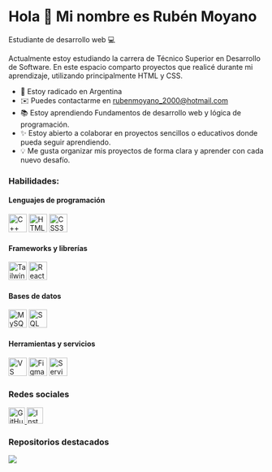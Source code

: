 # Hola 👋 Mi nombre es Rubén Moyano
Estudiante de desarrollo web 💻

Actualmente estoy estudiando la carrera de Técnico Superior en Desarrollo de Software.
En este espacio comparto proyectos que realicé durante mi aprendizaje, utilizando principalmente HTML y CSS.

- 📍 Estoy radicado en Argentina
- ✉️ Puedes contactarme en [rubenmoyano_2000@hotmail.com](mailto:rubenmoyano_2000@hotmail.com)
- 📚 Estoy aprendiendo Fundamentos de desarrollo web y lógica de programación.
- ✨ Estoy abierto a colaborar en proyectos sencillos o educativos donde pueda seguir aprendiendo.
- 💡 Me gusta organizar mis proyectos de forma clara y aprender con cada nuevo desafío.

### Habilidades:

#### Lenguajes de programación
<p align="left">
    <a href="https://docs.microsoft.com/en-us/cpp/?view=msvc-170" target="_blank" rel="noreferrer"><img src="https://raw.githubusercontent.com/danielcranney/readme-generator/main/public/icons/skills/cplusplus-colored.svg" alt="C++" title="C++" width="36" height="36" /></a>
    <a href="https://developer.mozilla.org/en-US/docs/Glossary/HTML5" target="_blank" rel="noreferrer"><img src="https://raw.githubusercontent.com/danielcranney/readme-generator/main/public/icons/skills/html5-colored.svg" alt="HTML5" title="HTML5" width="36" height="36" /></a>
    <a href="https://www.w3.org/TR/CSS/#css" target="_blank" rel="noreferrer"><img src="https://raw.githubusercontent.com/danielcranney/readme-generator/main/public/icons/skills/css3-colored.svg" alt="CSS3" title="CSS3" width="36" height="36" /></a>
</p>

#### Frameworks y librerías
<p align="left">
    <a href="https://tailwindcss.com/" target="_blank" rel="noreferrer"><img src="https://raw.githubusercontent.com/danielcranney/readme-generator/main/public/icons/skills/tailwindcss-colored.svg" alt="TailwindCSS" title="TailwindCSS" width="36" height="36" /></a>
    <a href="https://reactjs.org/" target="_blank" rel="noreferrer"><img src="https://raw.githubusercontent.com/danielcranney/readme-generator/main/public/icons/skills/react-colored.svg" alt="React" title="React" width="36" height="36" /></a>
</p>

#### Bases de datos
<p align="left">
    <a href="https://www.mysql.com/" target="_blank" rel="noreferrer"><img src="https://raw.githubusercontent.com/danielcranney/readme-generator/main/public/icons/skills/mysql-colored.svg" alt="MySQL" title="MySQL" width="36" height="36" /></a>
    <a href="https://www.microsoft.com/en-us/sql-server" target="_blank" rel="noreferrer"><img src="https://raw.githubusercontent.com/danielcranney/readme-generator/main/public/icons/skills/microsoftsqlserver-colored.svg" alt="SQL Server" title="SQL Server" width="36" height="36" /></a>
</p>

#### Herramientas y servicios
<p align="left">
    <a href="https://code.visualstudio.com/" target="_blank" rel="noreferrer"><img src="https://raw.githubusercontent.com/danielcranney/readme-generator/main/public/icons/skills/visualstudiocode-colored.svg" alt="VS Code" title="VS Code" width="36" height="36" /></a>
    <a href="https://www.figma.com/" target="_blank" rel="noreferrer"><img src="https://raw.githubusercontent.com/danielcranney/readme-generator/main/public/icons/skills/figma-colored.svg" alt="Figma" title="Figma" width="36" height="36" /></a>
    <a href="https://aws.amazon.com" target="_blank" rel="noreferrer"><img src="https://raw.githubusercontent.com/danielcranney/readme-generator/main/public/icons/skills/aws-colored-dark.svg" alt="Servicios web de Amazon" title="Servicios web de Amazon" width="36" height="36" /></a>
</p>

### Redes sociales

<p align="left">
    <a href="https://www.github.com/moyano18" target="_blank" rel="noreferrer">
        <picture>
            <source media="(prefers-color-scheme: dark)" srcset="https://raw.githubusercontent.com/danielcranney/readme-generator/main/public/icons/socials/github-dark.svg" />
            <source media="(prefers-color-scheme: light)" srcset="https://raw.githubusercontent.com/danielcranney/readme-generator/main/public/icons/socials/github.svg" />
            <img src="https://raw.githubusercontent.com/danielcranney/readme-generator/main/public/icons/socials/github.svg" width="32" height="32" alt="GitHub" title="GitHub" />
        </picture>
    </a>
    <a href="https://www.instagram.com/ruben_moyano_2?utm_source=qr&igsh=MTYycTZ3OG9uYXB3cg==" target="_blank" rel="noreferrer">
        <picture>
            <source media="(prefers-color-scheme: dark)" srcset="https://raw.githubusercontent.com/danielcranney/readme-generator/main/public/icons/socials/instagram-dark.svg" />
            <source media="(prefers-color-scheme: light)" srcset="https://raw.githubusercontent.com/danielcranney/readme-generator/main/public/icons/socials/instagram.svg" />
            <img src="https://raw.githubusercontent.com/danielcranney/readme-generator/main/public/icons/socials/instagram.svg" width="32" height="32" alt="Instagram" title="Instagram" />
        </picture>
    </a>
</p>

### Repositorios destacados

<p align="left">
  <a href="https://github.com/moyano18/veterinaria-online">
    <img src="https://github-readme-stats.vercel.app/api/pin/?username=moyano18&repo=veterinaria-online&title_color=0891b2&text_color=ffffff&icon_color=0891b2&bg_color=1c1917&hide_border=true&locale=es" />
  </a>
</p>
